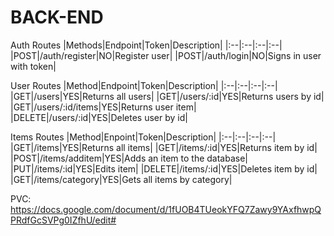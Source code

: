 #   BACK-END

Auth Routes
|Methods|Endpoint|Token|Description|
|:--|:--|:--|:--|
|POST|/auth/register|NO|Register user|
|POST|/auth/login|NO|Signs in user with token|


User Routes
|Method|Endpoint|Token|Description|
|:--|:--|:--|:--|
|GET|/users|YES|Returns all users|
|GET|/users/:id|YES|Returns users by id|
|GET|/users/:id/items|YES|Returns user item|
|DELETE|/users/:id|YES|Deletes user by id|


Items Routes
|Method|Enpoint|Token|Description|
|:--|:--|:--|:--|
|GET|/items|YES|Returns all items|
|GET|/items/:id|YES|Returns item by id|
|POST|/items/additem|YES|Adds an item to the database|
|PUT|/items/:id|YES|Edits item|
|DELETE|/items/:id|YES|Deletes item by id|
|GET|/items/category|YES|Gets all items by category|



PVC: https://docs.google.com/document/d/1fUOB4TUeokYFQ7Zawy9YAxfhwpQPRdfGcSVPg0IZfhU/edit#
